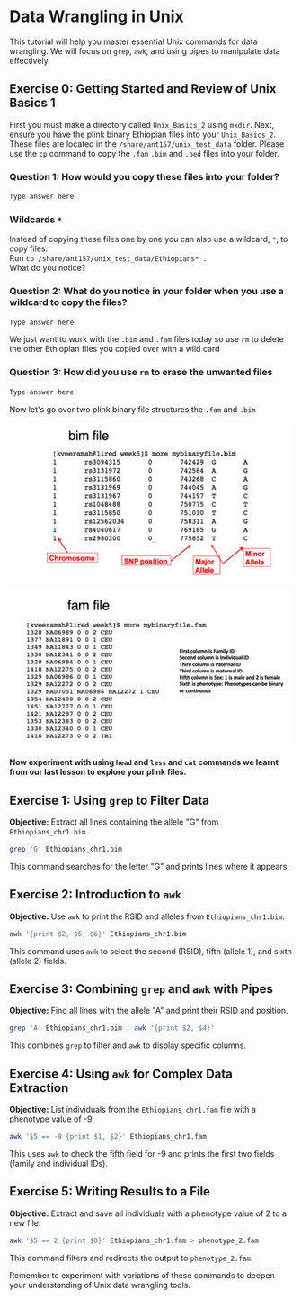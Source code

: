 
# Data Wrangling in Unix

This tutorial will help you master essential Unix commands for data wrangling. We will focus on `grep`, `awk`, and using pipes to manipulate data effectively. 

## Exercise 0: Getting Started and Review of Unix Basics 1

First you must make a directory called `Unix_Basics_2` using `mkdir`. Next, ensure you have the plink binary Ethiopian files into your `Unix_Basics_2`.  These files are located
in the `/share/ant157/unix_test_data` folder. Please use the `cp` command to copy the `.fam` `.bim` and `.bed` files into your folder. 

### Question 1: How would you copy these files into your folder?
```bash
Type answer here
```

### Wildcards `*`

Instead of copying these files one by one you can also use a wildcard, `*`, to copy files.  
Run `cp /share/ant157/unix_test_data/Ethiopians* .`  
What do you notice? 

### Question 2: What do you notice in your folder when you use a wildcard to copy the files? 
```bash
Type answer here
```

We just want to work with the `.bim` and `.fam` files today so use `rm` to delete the other Ethiopian files you copied over with a wild card

### Question 3: How did you use `rm` to erase the unwanted files
```bash
Type answer here
```
Now let's go over two plink binary file structures the `.fam` and `.bim` 

![Description or title of image 1](bim_file.png)


![Description or title of image 1](fam_file.png)

#### Now experiment with using `head` and  `less` and `cat` commands we learnt from our last lesson to explore your plink files. 

## Exercise 1: Using `grep` to Filter Data

**Objective:** Extract all lines containing the allele "G" from `Ethiopians_chr1.bim`.

```bash
grep 'G' Ethiopians_chr1.bim
```

This command searches for the letter "G" and prints lines where it appears.

## Exercise 2: Introduction to `awk`

**Objective:** Use `awk` to print the RSID and alleles from `Ethiopians_chr1.bim`.

```bash
awk '{print $2, $5, $6}' Ethiopians_chr1.bim
```

This command uses `awk` to select the second (RSID), fifth (allele 1), and sixth (allele 2) fields.

## Exercise 3: Combining `grep` and `awk` with Pipes

**Objective:** Find all lines with the allele "A" and print their RSID and position.

```bash
grep 'A' Ethiopians_chr1.bim | awk '{print $2, $4}'
```

This combines `grep` to filter and `awk` to display specific columns.

## Exercise 4: Using `awk` for Complex Data Extraction

**Objective:** List individuals from the `Ethiopians_chr1.fam` file with a phenotype value of -9.

```bash
awk '$5 == -9 {print $1, $2}' Ethiopians_chr1.fam
```

This uses `awk` to check the fifth field for -9 and prints the first two fields (family and individual IDs).

## Exercise 5: Writing Results to a File

**Objective:** Extract and save all individuals with a phenotype value of 2 to a new file.

```bash
awk '$5 == 2 {print $0}' Ethiopians_chr1.fam > phenotype_2.fam
```

This command filters and redirects the output to `phenotype_2.fam`.

Remember to experiment with variations of these commands to deepen your understanding of Unix data wrangling tools.
```
